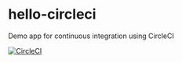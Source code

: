 # hello-circleci
Demo app for continuous integration using CircleCI

[![CircleCI](https://circleci.com/gh/jaminaveen/hello-circleci.svg?style=svg)](https://circleci.com/gh/jaminaveen/hello-circleci)
